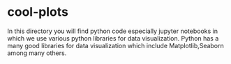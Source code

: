 # cool-plots
In this directory you will find python code especially jupyter notebooks in which we use various python libraries 
for data visualization. Python has a many good libraries for data visualization which include Matplotlib,Seaborn among many others.
